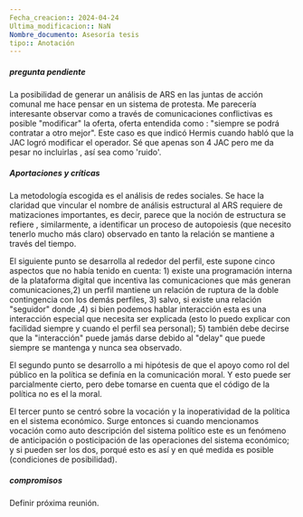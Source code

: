 ```yaml
---
Fecha_creacion:: 2024-04-24
Ultima_modificacion:: NaN
Nombre_documento: Asesoría tesis
tipo:: Anotación
---
```


##### pregunta pendiente 
La posibilidad de generar un análisis de ARS en las juntas de acción comunal me hace pensar en un sistema de protesta. Me parecería interesante observar como a través de comunicaciones conflictivas es posible "modificar" la oferta, oferta entendida como : "siempre se podrá contratar a otro mejor". Este caso es que indicó Hermis cuando habló que la JAC logró modificar el operador. Sé que apenas son 4 JAC pero me da pesar no incluirlas , así sea como 'ruido'. 
##### Aportaciones y críticas 
La metodología escogida es el análisis de redes sociales. Se hace la claridad que vincular el nombre de análisis estructural al ARS requiere de matizaciones importantes, es decir, parece que la noción de estructura se refiere , similarmente, a identificar un proceso de autopoiesis (que necesito tenerlo mucho más claro) observado en tanto la relación se mantiene a través del tiempo. 

El siguiente punto se desarrolla al rededor del perfil, este supone cinco aspectos que no había tenido en cuenta: 1) existe una programación interna de la plataforma digital que incentiva las comunicaciones que más generan comunicaciones,2) un perfil mantiene un relación de ruptura de la doble contingencia con los demás perfiles, 3) salvo, si existe una relación "seguidor"  donde ,4) si bien podemos hablar interacción esta es una interacción especial que necesita ser explicada (esto lo puedo explicar con facilidad siempre y cuando el perfil sea personal); 5) también debe decirse que la "interacción" puede jamás darse debido al "delay" que puede siempre se mantenga y nunca sea observado. 

El segundo punto se desarrollo a mi hipótesis de que el apoyo como rol del público en la política se definía en la comunicación moral. Y esto puede ser parcialmente cierto, pero debe tomarse en cuenta que el código de la política no es el la moral.

El tercer punto se centró sobre la vocación y la inoperatividad de la política en el sistema económico. Surge entonces si cuando mencionamos vocación como auto descripción del sistema político este es un fenómeno de anticipación o posticipación de las operaciones del sistema económico; y si pueden ser los dos, porqué esto es así y en qué medida es posible (condiciones de posibilidad).  
##### compromisos 

Definir próxima reunión.